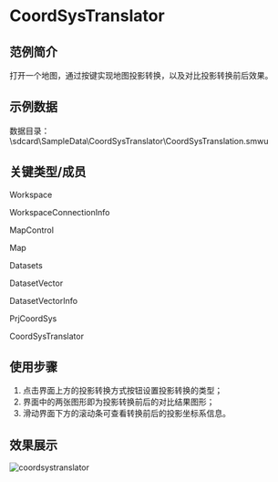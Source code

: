 # CoordSysTranslator

## 范例简介

打开一个地图，通过按键实现地图投影转换，以及对比投影转换前后效果。

## 示例数据

数据目录：\sdcard\SampleData\CoordSysTranslator\CoordSysTranslation.smwu

## 关键类型/成员
Workspace
 
WorkspaceConnectionInfo	

MapControl	

Map	

Datasets
 
DatasetVector	
 
DatasetVectorInfo

PrjCoordSys

CoordSysTranslator

## 使用步骤

1. 点击界面上方的投影转换方式按钮设置投影转换的类型；
2. 界面中的两张图形即为投影转换前后的对比结果图形；
3. 滑动界面下方的滚动条可查看转换前后的投影坐标系信息。

## 效果展示

![coordsystranslator](https://github.com/SuperMap/iMobile-SampleCode/blob/master/AndroidStudioSampleCode/coordsystranslator/coordsystranslator.png)
